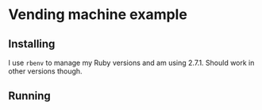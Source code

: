 # Vending machine example

## Installing
I use `rbenv` to manage my Ruby versions and am using 2.7.1. 
Should work in other versions though.

## Running
